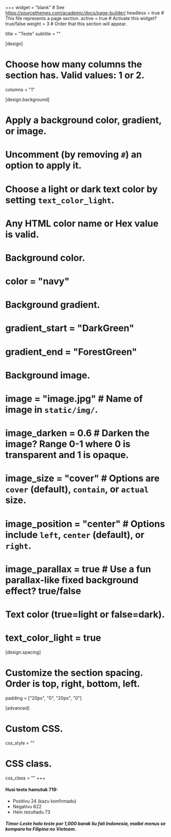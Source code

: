 +++
widget = "blank"  # See https://sourcethemes.com/academic/docs/page-builder/
headless = true  # This file represents a page section.
active = true  # Activate this widget? true/false
weight = 3  # Order that this section will appear.

title = "Teste"
subtitle = ""

[design]
  # Choose how many columns the section has. Valid values: 1 or 2.
  columns = "1"

[design.background]
  # Apply a background color, gradient, or image.
  #   Uncomment (by removing `#`) an option to apply it.
  #   Choose a light or dark text color by setting `text_color_light`.
  #   Any HTML color name or Hex value is valid.

  # Background color.
  # color = "navy"
  
  # Background gradient.
  # gradient_start = "DarkGreen"
  # gradient_end = "ForestGreen"
  
  # Background image.
  # image = "image.jpg"  # Name of image in `static/img/`.
  # image_darken = 0.6  # Darken the image? Range 0-1 where 0 is transparent and 1 is opaque.
  # image_size = "cover"  #  Options are `cover` (default), `contain`, or `actual` size.
  # image_position = "center"  # Options include `left`, `center` (default), or `right`.
  # image_parallax = true  # Use a fun parallax-like fixed background effect? true/false
  
  # Text color (true=light or false=dark).
  # text_color_light = true

[design.spacing]
  # Customize the section spacing. Order is top, right, bottom, left.
  padding = ["20px", "0", "20px", "0"]

[advanced]
 # Custom CSS. 
 css_style = ""
 
 # CSS class.
 css_class = ""
+++

#### Husi teste hamutuk 719:
* Positivu 24 (kazu konfirmadu)
* Negativu 622
* Hein rezultadu 73

<script type="text/javascript">
  google.charts.load('current', {'packages':['sankey']});
  google.charts.setOnLoadCallback(drawSankey);

  function drawSankey() {
    var data = new google.visualization.DataTable();
    data.addColumn('string', 'From');
    data.addColumn('string', 'To');
    data.addColumn('number', '');
    data.addRows([
      [ 'Teste', 'Negativu', 622 ],
      [ 'Teste', 'Positivu', 24 ],
      [ 'Teste', 'Hein rezultadu', 73 ],
    ]);

    var colors = ['#a6cee3', '#b2df8a', '#fb9a99', '#fdbf6f',
                  '#cab2d6', '#ffff99', '#1f78b4', '#33a02c'];

    var options = {
      chartArea: {width: '50%'},
      sankey: {
        node: {
          colors: colors
        },
        link: {
          colorMode: 'gradient',
          colors: colors
        }
      }

    };

    // Instantiates and draws our chart, passing in some options.
    var chart = new google.visualization.Sankey(document.getElementById('test-sankey'));
    chart.draw(data, options);
  }
</script>
<div id="test-sankey"></div>

##### Timor-Leste halo teste por 1,000 barak liu fali Indonesia, maibé menus se kompara ho Filipina no Vietnam.
<script>
google.charts.load('current', {packages: ['corechart', 'bar']});
google.charts.setOnLoadCallback(drawBarColors);

function drawBarColors() {
      var data = google.visualization.arrayToDataTable([
        ['Nasaun', 'Teste por 1,000', { role: "style" } ],
        ['Timor-Leste', 0.52, 'green'],
        ['Indonesia', 0.23, ''],
        ['Filipina', 0.69, ''],
        ['Vietnam', 2.20, ''],
        ['Australia', 20.34, ''],
      ]);

      var options = {
        title: 'Teste por 1,000',
        colors: ['green'],
        legend: { position: "none" },
      };
      var chart = new google.visualization.BarChart(document.getElementById('testing-div'));
      chart.draw(data, options);
    }
</script>
<div id="testing-div"></div>

<style>
#test-sankey, #testing-div {
    max-width: 700px;
    margin-left: auto;
    margin-right: auto;
}
</style>
